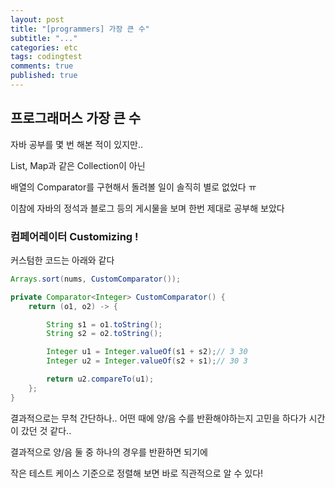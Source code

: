 ```yaml
---
layout: post
title: "[programmers] 가장 큰 수"
subtitle: "..."
categories: etc
tags: codingtest
comments: true
published: true
---
```


## 프로그래머스 가장 큰 수

자바 공부를 몇 번 해본 적이 있지만..

List, Map과 같은 Collection이 아닌

배열의 Comparator를 구현해서 돌려볼 일이 솔직히 별로 없었다 ㅠ

이참에 자바의 정석과 블로그 등의 게시물을 보며 한번 제대로 공부해 보았다

### 컴페어레이터 Customizing !

커스텀한 코드는 아래와 같다

```java
Arrays.sort(nums, CustomComparator());
```

```java
private Comparator<Integer> CustomComparator() {
    return (o1, o2) -> {

        String s1 = o1.toString();
        String s2 = o2.toString();

        Integer u1 = Integer.valueOf(s1 + s2);// 3 30
        Integer u2 = Integer.valueOf(s2 + s1);// 30 3

        return u2.compareTo(u1);
    };
}
```

결과적으로는 무척 간단하나.. 어떤 때에 양/음 수를 반환해야하는지 고민을 하다가 시간이 갔던 것 같다..

결과적으로 양/음 둘 중 하나의 경우를 반환하면 되기에

작은 테스트 케이스 기준으로 정렬해 보면 바로 직관적으로 알 수 있다!
